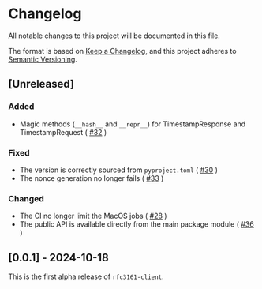 # Changelog
All notable changes to this project will be documented in this file.

The format is based on [Keep a Changelog](https://keepachangelog.com/en/1.0.0/), 
and this project adheres to [Semantic Versioning](https://semver.org/spec/v2.0.0.html).

## [Unreleased]

### Added

- Magic methods (`__hash__` and `__repr__`) for TimestampResponse and 
  TimestampRequest ( [#32](https://github.com/trailofbits/rfc3161-client/pull/32) )

### Fixed

- The version is correctly sourced from `pyproject.toml` ( [#30](https://github.com/trailofbits/rfc3161-client/pull/30) )
- The nonce generation no longer fails ( [#33](https://github.com/trailofbits/rfc3161-client/pull/33) )

### Changed

- The CI no longer limit the MacOS jobs ( [#28](https://github.com/trailofbits/rfc3161-client/pull/28) )
- The public API is available directly from the main package module ( [#36](https://github.com/trailofbits/rfc3161-client/pull/36) )

## [0.0.1] - 2024-10-18

This is the first alpha release of `rfc3161-client`.